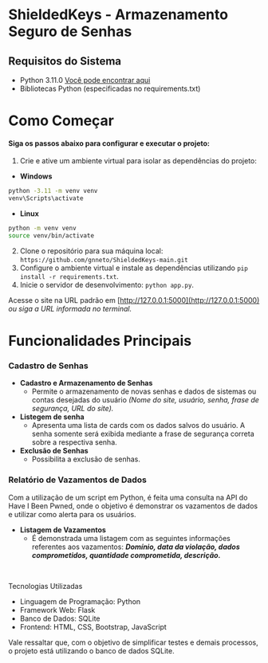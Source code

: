 # ShieldedKeys - Armazenamento Seguro de Senhas

## Requisitos do Sistema
- Python 3.11.0 [Você pode encontrar aqui](https://www.python.org/downloads/release/python-3110/)
- Bibliotecas Python (especificadas no requirements.txt)

# Como Começar
#### Siga os passos abaixo para configurar e executar o projeto:

1. Crie e ative um ambiente virtual para isolar as dependências do projeto:
- **Windows**
```sh
python -3.11 -m venv venv
venv\Scripts\activate
```

- **Linux**
```sh
python -m venv venv
source venv/bin/activate
```

2. Clone o repositório para sua máquina local: `https://github.com/gnneto/ShieldedKeys-main.git`
3. Configure o ambiente virtual e instale as dependências utilizando `pip install -r requirements.txt`.
4. Inicie o servidor de desenvolvimento: `python app.py`.

Acesse o site na URL padrão em [http://127.0.0.1:5000](http://127.0.0.1:5000) *ou siga a URL informada no terminal.*


# Funcionalidades Principais
### Cadastro de Senhas
- **Cadastro e Armazenamento de Senhas**
  - Permite o armazenamento de novas senhas e dados de sistemas ou contas desejadas do usuário *(Nome do site, usuário, senha, frase de segurança, URL do site).*
- **Listegem de senha**
  - Apresenta uma lista de cards com os dados salvos do usuário. A senha somente será exibida mediante a frase de segurança correta sobre a respectiva senha.
- **Exclusão de Senhas**
  - Possibilita a exclusão de senhas.

### Relatório de Vazamentos de Dados
Com a utilização de um script em Python, é feita uma consulta na API do Have I Been Pwned, onde o objetivo é demonstrar os vazamentos de dados e utilizar como alerta para os usuários.
- **Listagem de Vazamentos**
  - É demonstrada uma listagem com as seguintes informações referentes aos vazamentos: ***Domínio, data da violação, dados comprometidos, quantidade comprometida, descrição.***

<br>

Tecnologias Utilizadas
- Linguagem de Programação: Python
- Framework Web: Flask
- Banco de Dados: SQLite
- Frontend: HTML, CSS, Bootstrap, JavaScript

Vale ressaltar que, com o objetivo de simplificar testes e demais processos, o projeto está utilizando o banco de dados SQLite.
